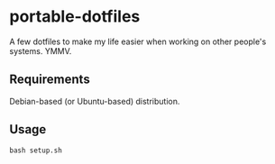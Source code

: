 # portable-dotfiles

A few dotfiles to make my life easier when working on other people's systems. YMMV.

## Requirements

Debian-based (or Ubuntu-based) distribution.

## Usage

    bash setup.sh
